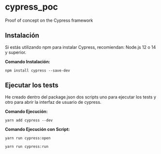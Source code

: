 # cypress_poc

Proof of concept on the Cypress framework

## Instalación

Si estás utilizando npm para instalar Cypress, recomiendan: Node.js 12 o 14 y superior.

**Comando Instalación:**

```[bash]
npm install cypress --save-dev
```

## Ejecutar los tests

He creado dentro del package.json dos scripts uno para ejecutar los tests y otro para abrir la interfaz de usuario de cypress.

**Comando Ejecución:**

```[bash]
yarn add cypress --dev
```

**Comando Ejecución con Script:**

```[bash]
yarn run cypress:open
```

```[bash]
yarn run cypress:run
```
